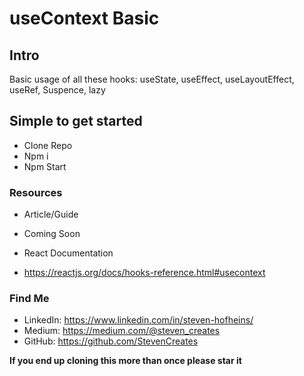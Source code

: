 # useContext Basic

## Intro
Basic usage of all these hooks: useState, useEffect, useLayoutEffect, useRef, Suspence, lazy

## Simple to get started

- Clone Repo
- Npm i
- Npm Start

### Resources

- Article/Guide
- Coming Soon

- React Documentation 
- https://reactjs.org/docs/hooks-reference.html#usecontext

### Find Me

- LinkedIn: https://www.linkedin.com/in/steven-hofheins/
- Medium: https://medium.com/@steven_creates
- GitHub: https://github.com/StevenCreates

**If you end up cloning this more than once please star it**
